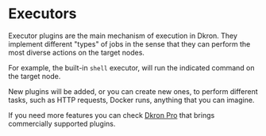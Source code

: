 # Executors

Executor plugins are the main mechanism of execution in Dkron. They implement different "types" of jobs in the sense that they can perform the most diverse actions on the target nodes.

For example, the built-in `shell` executor, will run the indicated command on the target node.

New plugins will be added, or you can create new ones, to perform different tasks, such as HTTP requests, Docker runs, anything that you can imagine.

If you need more features you can check [Dkron Pro](/pro) that brings commercially supported plugins.
